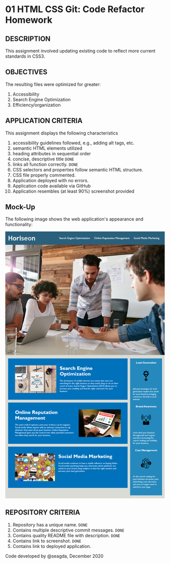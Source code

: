 # 01 HTML CSS Git: Code Refactor Homework

## DESCRIPTION

This assignment involved updating existing code to reflect more current standards in CSS3.

## OBJECTIVES

The resulting files were optimized for greater:

 1. Accessibility
 1. Search Engine Optimization
 1. Efficiency/organization


## APPLICATION CRITERIA

This assignment displays the following characteristics
1. accessibility guidelines followed, e.g., adding alt tags, etc. 
1. semantic HTML elements utilized
1. heading attributes in sequential order
1. concise, descriptive title `DONE`
1. links all function correctly. `DONE`
1. CSS selectors and properties follow semantic HTML structure.
1. CSS file properly commented.
1. Application deployed with no errors.
1. Application code available via GitHub
1. Application resembles (at least 90%) screenshot provided

## Mock-Up

The following image shows the web application's appearance and functionality:

![code refactor demo](./assets/images/01-html-css-git-homework-demo.png)


## REPOSITORY CRITERIA

1. Repository has a unique name. `DONE`
1. Contains multiple descriptive commit messages. `DONE`
1. Contains quality README file with description. `DONE`
1. Contains link to screenshot. `DONE`
1. Contains link to deployed application.

Code developed by @seagda, December 2020
